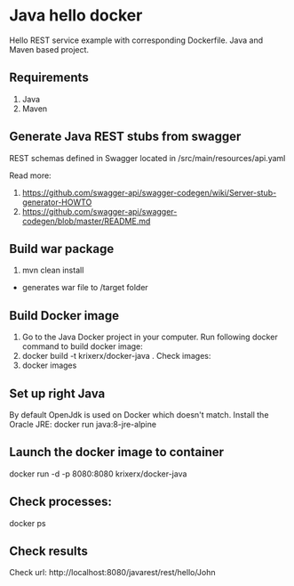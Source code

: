# Java hello docker
Hello REST service example with corresponding Dockerfile.
Java and Maven based project.

## Requirements
1) Java
2) Maven

## Generate Java REST stubs from swagger

REST schemas defined in Swagger located in /src/main/resources/api.yaml

Read more:
1) https://github.com/swagger-api/swagger-codegen/wiki/Server-stub-generator-HOWTO 
2) https://github.com/swagger-api/swagger-codegen/blob/master/README.md

## Build war package
1) mvn clean install
- generates war file to /target folder

## Build Docker image
1) Go to the Java Docker project in your computer.
Run following docker command to build docker image:
1) docker build -t krixerx/docker-java .
Check images:
2) docker images

## Set up right Java
By default OpenJdk is used on Docker which doesn't match.
Install the Oracle JRE:
docker run java:8-jre-alpine

## Launch the docker image to container
docker run -d -p 8080:8080 krixerx/docker-java

## Check processes: 
docker ps

## Check results
Check url: http://localhost:8080/javarest/rest/hello/John
